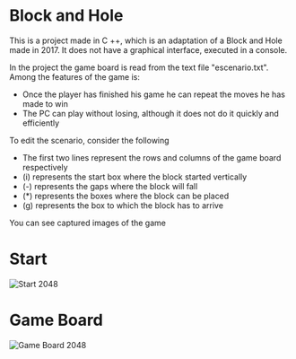 # Block and Hole
This is a project made in C ++, which is an adaptation of a Block and Hole made in 2017. It does not have a graphical interface, executed in a console.

In the project the game board is read from the text file "escenario.txt". Among the features of the game is:

  - Once the player has finished his game he can repeat the moves he has made to win
  - The PC can play without losing, although it does not do it quickly and efficiently

To edit the scenario, consider the following

  - The first two lines represent the rows and columns of the game board respectively
  - (i) represents the start box where the block started vertically
  - (-) represents the gaps where the block will fall
  - (*) represents the boxes where the block can be placed
  - (g) represents the box to which the block has to arrive

You can see captured images of the game
# Start
![Start 2048](Images/BlockandHole(Start).JPG)
# Game Board
![Game Board 2048](Images/BlockandHole(GameBoard).JPG)

